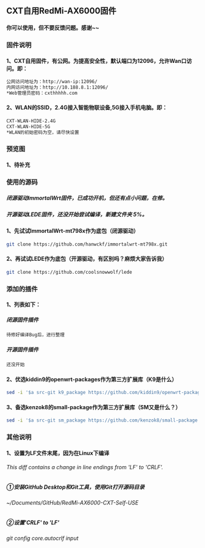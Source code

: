 ## CXT自用RedMi-AX6000固件

#### 你可以使用，但不要反馈问题。感谢~~

### 固件说明

#### 1、CXT自用固件，有公网。为提高安全性，默认端口为12096，允许Wan口访问。即：

```bash
公网访问地址为：http://wan-ip:12096/
内网访问地址为：http://10.188.8.1:12096/
*Web管理员密码：cxthhhhh.com
```

#### 2、WLAN的SSID，2.4G接入智能物联设备,5G接入手机电脑。即：

```bash
CXT-WLAN-HIDE-2.4G
CXT-WLAN-HIDE-5G
*WLAN的初始密码为空，请尽快设置
```


### 预览图

#### 1、待补充

### 使用的源码

##### 闭源驱动ImmortalWrt固件，已成功开机，但还有点小问题，在修。
##### 开源驱动LEDE固件，还没开始尝试编译，新建文件夹 5%。

#### 1、先试试ImmortalWrt-mt798x作为底包（闭源驱动）

```bash
git clone https://github.com/hanwckf/immortalwrt-mt798x.git
```

#### 2、再试试LEDE作为底包（开源驱动，有区别吗？麻烦大家告诉我）

```bash
git clone https://github.com/coolsnowwolf/lede
```



### 添加的插件

#### 1、列表如下：

##### 闭源固件插件

```bash
待修好编译Bug后，进行整理
```

##### 开源固件插件

```bash
还没开始
```

#### 2、优选kiddin9的openwrt-packages作为第三方扩展库（K9是什么）

```bash
sed -i '$a src-git k9_package https://github.com/kiddin9/openwrt-packages' feeds.conf.default
```

#### 3、备选kenzok8的small-package作为第三方扩展库（SM又是什么？）

```bash
sed -i '$a src-git sm_package https://github.com/kenzok8/small-package' feeds.conf.default
```

### 其他说明

#### 1、设置为LF文件末尾，因为在Linux下编译

###### This diff contains a change in line endings from 'LF' to 'CRLF'.

##### ①安装GitHub Desktop和Git工具，使用Git打开源码目录

###### ~/Documents/GitHub/RedMi-AX6000-CXT-Self-USE

##### ②设置'CRLF' to 'LF'

###### git config core.autocrlf input

<!-- ###### 要将行尾格式设置为“LF”，可以执行以下命令：
###### git config --global core.autocrlf input
###### Windows想要保留“CRLF”，则可以使用：
###### git config --global core.autocrlf true -->
